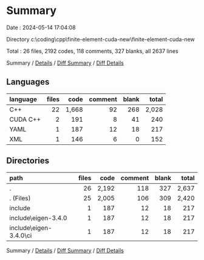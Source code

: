 # Summary

Date : 2024-05-14 17:04:08

Directory c:\\coding\\cpp\\finite-element-cuda-new\\finite-element-cuda-new

Total : 26 files,  2192 codes, 118 comments, 327 blanks, all 2637 lines

Summary / [Details](details.md) / [Diff Summary](diff.md) / [Diff Details](diff-details.md)

## Languages
| language | files | code | comment | blank | total |
| :--- | ---: | ---: | ---: | ---: | ---: |
| C++ | 22 | 1,668 | 92 | 268 | 2,028 |
| CUDA C++ | 2 | 191 | 8 | 41 | 240 |
| YAML | 1 | 187 | 12 | 18 | 217 |
| XML | 1 | 146 | 6 | 0 | 152 |

## Directories
| path | files | code | comment | blank | total |
| :--- | ---: | ---: | ---: | ---: | ---: |
| . | 26 | 2,192 | 118 | 327 | 2,637 |
| . (Files) | 25 | 2,005 | 106 | 309 | 2,420 |
| include | 1 | 187 | 12 | 18 | 217 |
| include\\eigen-3.4.0 | 1 | 187 | 12 | 18 | 217 |
| include\\eigen-3.4.0\\ci | 1 | 187 | 12 | 18 | 217 |

Summary / [Details](details.md) / [Diff Summary](diff.md) / [Diff Details](diff-details.md)